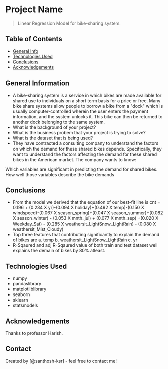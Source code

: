 # Project Name
> Linear Regression Model for bike-sharing system.


## Table of Contents
* [General Info](#general-information)
* [Technologies Used](#technologies-used)
* [Conclusions](#conclusions)
* [Acknowledgements](#acknowledgements)

<!-- You can include any other section that is pertinent to your problem -->

## General Information
- A bike-sharing system is a service in which bikes are made available for shared use to individuals on a short term basis for a price or free. Many bike share systems allow people to borrow a bike from a "dock" which is usually computer-controlled wherein the user enters the payment information, and the system unlocks it. This bike can then be returned to another dock belonging to the same system.
- What is the background of your project?
- What is the business probem that your project is trying to solve?
- What is the dataset that is being used?
- They have contracted a consulting company to understand the factors on which the demand for these shared bikes depends. Specifically, they want to understand the factors affecting the demand for these shared bikes in the American market. The company wants to know:

Which variables are significant in predicting the demand for shared bikes.
How well those variables describe the bike demands

<!-- You don't have to answer all the questions - just the ones relevant to your project. -->

## Conclusions
- From the model we derived that the equation of our best-fit line is
    cnt = 0.196 + (0.234 X yr)-(0.094 X holiday)+(0.492 X temp)-(0.150 X windspeed)-(0.067 X season_spring)+(0.047 X season_summer)+(0.082 X season_winter) - (0.053 X mnth_jul) + (0.077 X mnth_sep) +(0.020 X Weekday_Sat) - (0.285 X weathersit_LightSnow_LightRain) - (0.080 X weathersit_Mist_Cloudy)
- Top three features that contributing significantly to explain the demand of bikes are
	a. temp
	b. weathersit_LightSnow_LightRain
	c. yr
- R-Sqaured and adj R-Sqaured value of both train and test dataset well explains the demain of bikes by 80% atleast.


<!-- You don't have to answer all the questions - just the ones relevant to your project. -->


## Technologies Used
- numpy
- pandaslibrary
- matplotliblibrary
- seaborn
- sklearn
- statsmodels



<!-- As the libraries versions keep on changing, it is recommended to mention the version of library used in this project -->

## Acknowledgements
Thanks to professor Harish.



## Contact
Created by [@santhosh-ksr] - feel free to contact me!


<!-- Optional -->
<!-- ## License -->
<!-- This project is open source and available under the [... License](). -->

<!-- You don't have to include all sections - just the one's relevant to your project -->